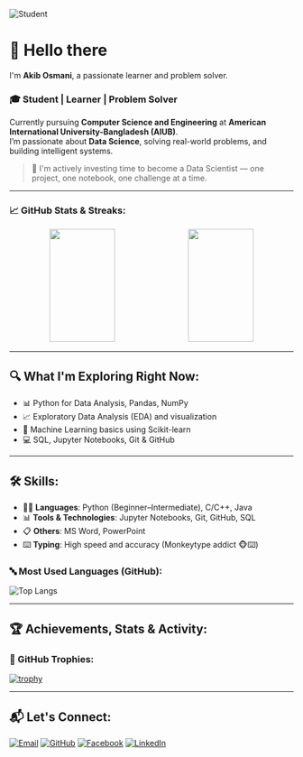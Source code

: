 ![Student](https://github.com/Akib-Osmani/Akib-Osmani/blob/main/student.jpg?raw=true)

# 👋 Hello there  
I'm **Akib Osmani**, a passionate learner and problem solver.

### 🎓 Student | Learner | Problem Solver
Currently pursuing **Computer Science and Engineering** at **American International University-Bangladesh (AIUB)**.  
I’m passionate about **Data Science**, solving real-world problems, and building intelligent systems.

> 🚀 I'm actively investing time to become a Data Scientist — one project, one notebook, one challenge at a time.

---

### 📈 GitHub Stats & Streaks:
<p align="center">
  <img src="https://github-readme-stats.vercel.app/api?username=Akib-Osmani&show_icons=true&count_private=true&theme=default" width="48%" height="200" />
  <img src="https://streak-stats.demolab.com?user=Akib-Osmani&theme=default" width="48%" height="200" />
</p>

---

## 🔍 What I'm Exploring Right Now:
- 📊 Python for Data Analysis, Pandas, NumPy  
- 📈 Exploratory Data Analysis (EDA) and visualization  
- 🤖 Machine Learning basics using Scikit-learn  
- 💻 SQL, Jupyter Notebooks, Git & GitHub  

---

## 🛠 Skills:
- 👨‍💻 **Languages**: Python (Beginner–Intermediate), C/C++, Java  
- 📊 **Tools & Technologies**: Jupyter Notebooks, Git, GitHub, SQL  
- 📋 **Others**: MS Word, PowerPoint  
- ⌨️ **Typing**: High speed and accuracy (Monkeytype addict 🐵⌨️)

### 🔤 Most Used Languages (GitHub):
![Top Langs](https://github-readme-stats.vercel.app/api/top-langs/?username=Akib-Osmani&layout=compact&langs_count=8&theme=default)

---

## 🏆 Achievements, Stats & Activity:

### 🏅 GitHub Trophies:
[![trophy](https://github-profile-trophy.vercel.app/?username=Akib-Osmani&theme=onestar&margin-w=10)](https://github.com/ryo-ma/github-profile-trophy)

---

## 📬 Let's Connect:
[![Email](https://img.shields.io/badge/Email-akibosmani@gmail.com-red?style=flat-square&logo=gmail)](mailto:akibosmani@gmail.com)
[![GitHub](https://img.shields.io/badge/GitHub-Akib--Osmani-black?style=flat-square&logo=github)](https://github.com/Akib-Osmani)
[![Facebook](https://img.shields.io/badge/Facebook-akibosman02-1877F2?style=flat-square&logo=facebook)](https://www.facebook.com/akibosman02)
[![LinkedIn](https://img.shields.io/badge/LinkedIn-akib--osmani02-blue?style=flat-square&logo=linkedin)](https://www.linkedin.com/in/akib-osmani02/)
